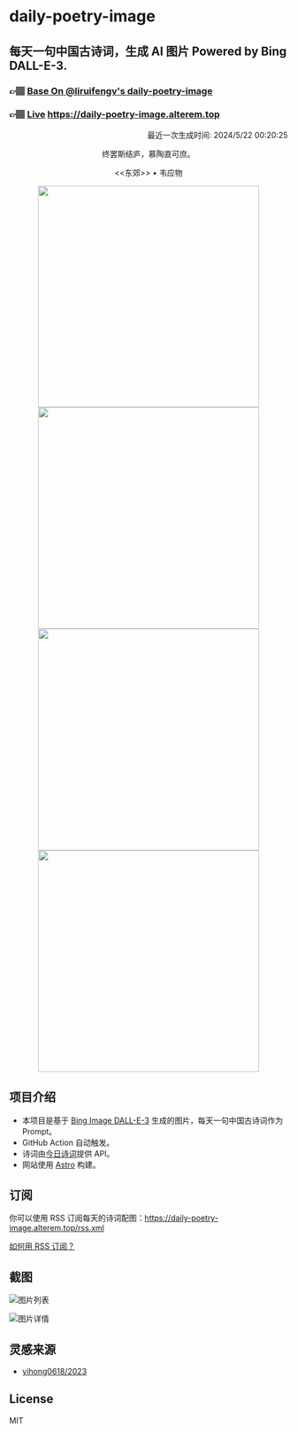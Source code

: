 
# daily-poetry-image

## 每天一句中国古诗词，生成 AI 图片 Powered by Bing DALL-E-3.

### 👉🏽 [Base On @liruifengv's daily-poetry-image](https://github.com/liruifengv/daily-poetry-image)

### 👉🏽 [Live](https://daily-poetry-image.alterem.top/) https://daily-poetry-image.alterem.top

<p align="right">
  最近一次生成时间: 2024/5/22 00:20:25
</p>
<p align="center">
终罢斯结庐，慕陶直可庶。
</p>
<p align="center">
<<东郊>> • 韦应物
</p>
<p align="center">
<img src="https://tse4.mm.bing.net/th/id/OIG3.NLE3jzo7nxwjGJ_QqRl8" height="400" width="400" />
<img src="https://tse1.mm.bing.net/th/id/OIG3.8sqotevAoqLv9oiR5VR_" height="400" width="400" />
<img src="https://tse3.mm.bing.net/th/id/OIG3.pKCz6eavUsUK18ox7yfR" height="400" width="400" />
<img src="https://tse2.mm.bing.net/th/id/OIG3.MaM3RFu7438M9JXHRdxt" height="400" width="400" />
</p>

## 项目介绍

-   本项目是基于 [Bing Image DALL-E-3](https://www.bing.com/images/create) 生成的图片，每天一句中国古诗词作为 Prompt。
-   GitHub Action 自动触发。
-   诗词由[今日诗词](https://www.jinrishici.com/)提供 API。
-   网站使用 [Astro](https://astro.build) 构建。

## 订阅

你可以使用 RSS 订阅每天的诗词配图：https://daily-poetry-image.alterem.top/rss.xml

[如何用 RSS 订阅？](https://zhuanlan.zhihu.com/p/55026716)

## 截图

![图片列表](./screenshots/Snipaste_2023-12-28_21-00-26.png)

![图片详情](./screenshots/Snipaste_2023-12-28_21-00-53.png)

## 灵感来源

-   [yihong0618/2023](https://github.com/yihong0618/2023)

## License

MIT
